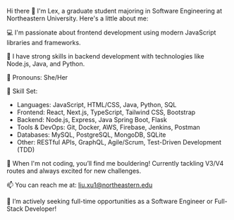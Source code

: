 Hi there 👋 
I'm Lex, a graduate student majoring in Software Engineering at Northeastern University. Here's a little about me:

💻 I'm passionate about frontend development using modern JavaScript libraries and frameworks.

🚀 I have strong skills in backend development with technologies like Node.js, Java, and Python.

👧 Pronouns: She/Her

🧰 Skill Set:
- Languages: JavaScript, HTML/CSS, Java, Python, SQL
- Frontend: React, Next.js, TypeScript, Tailwind CSS, Bootstrap
- Backend: Node.js, Express, Java Spring Boot, Flask
- Tools & DevOps: Git, Docker, AWS, Firebase, Jenkins, Postman
- Databases: MySQL, PostgreSQL, MongoDB, SQLite
- Other: RESTful APIs, GraphQL, Agile/Scrum, Test-Driven Development (TDD)

🧗 When I'm not coding, you’ll find me bouldering! Currently tackling V3/V4 routes and always excited for new challenges.

📫 You can reach me at: liu.xu1@northeastern.edu

🔭 I’m actively seeking full-time opportunities as a Software Engineer or Full-Stack Developer!
